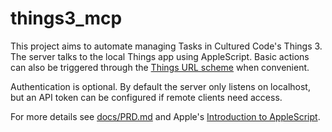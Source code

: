 # things3_mcp

This project aims to automate managing Tasks in Cultured Code's Things 3. The server talks to the local Things app using AppleScript. Basic actions can also be triggered through the [Things URL scheme](https://culturedcode.com/things/support/articles/2803573/) when convenient.

Authentication is optional. By default the server only listens on localhost, but an API token can be configured if remote clients need access.

For more details see [docs/PRD.md](docs/PRD.md) and Apple's [Introduction to AppleScript](https://developer.apple.com/library/archive/documentation/AppleScript/Conceptual/AppleScriptX/AppleScriptX.html).